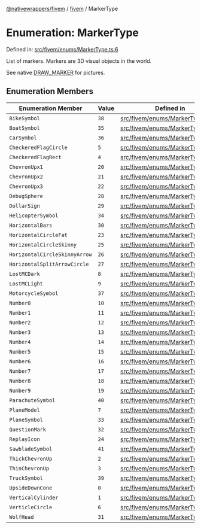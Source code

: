 [@nativewrappers/fivem](../../README.md) / [fivem](../README.md) / MarkerType

# Enumeration: MarkerType

Defined in: [src/fivem/enums/MarkerType.ts:6](https://github.com/nativewrappers/fivem/blob/b9a4f02a0f902a29cccc3c350b3c8379abeb4a1b/src/fivem/enums/MarkerType.ts#L6)

List of markers. Markers are 3D visual objects in the world.

See native [DRAW_MARKER](https://docs.fivem.net/game-references/markers/) for pictures.

## Enumeration Members

| Enumeration Member | Value | Defined in |
| ------ | ------ | ------ |
| <a id="bikesymbol"></a> `BikeSymbol` | `38` | [src/fivem/enums/MarkerType.ts:45](https://github.com/nativewrappers/fivem/blob/b9a4f02a0f902a29cccc3c350b3c8379abeb4a1b/src/fivem/enums/MarkerType.ts#L45) |
| <a id="boatsymbol"></a> `BoatSymbol` | `35` | [src/fivem/enums/MarkerType.ts:42](https://github.com/nativewrappers/fivem/blob/b9a4f02a0f902a29cccc3c350b3c8379abeb4a1b/src/fivem/enums/MarkerType.ts#L42) |
| <a id="carsymbol"></a> `CarSymbol` | `36` | [src/fivem/enums/MarkerType.ts:43](https://github.com/nativewrappers/fivem/blob/b9a4f02a0f902a29cccc3c350b3c8379abeb4a1b/src/fivem/enums/MarkerType.ts#L43) |
| <a id="checkeredflagcircle"></a> `CheckeredFlagCircle` | `5` | [src/fivem/enums/MarkerType.ts:12](https://github.com/nativewrappers/fivem/blob/b9a4f02a0f902a29cccc3c350b3c8379abeb4a1b/src/fivem/enums/MarkerType.ts#L12) |
| <a id="checkeredflagrect"></a> `CheckeredFlagRect` | `4` | [src/fivem/enums/MarkerType.ts:11](https://github.com/nativewrappers/fivem/blob/b9a4f02a0f902a29cccc3c350b3c8379abeb4a1b/src/fivem/enums/MarkerType.ts#L11) |
| <a id="chevronupx1"></a> `ChevronUpx1` | `20` | [src/fivem/enums/MarkerType.ts:27](https://github.com/nativewrappers/fivem/blob/b9a4f02a0f902a29cccc3c350b3c8379abeb4a1b/src/fivem/enums/MarkerType.ts#L27) |
| <a id="chevronupx2"></a> `ChevronUpx2` | `21` | [src/fivem/enums/MarkerType.ts:28](https://github.com/nativewrappers/fivem/blob/b9a4f02a0f902a29cccc3c350b3c8379abeb4a1b/src/fivem/enums/MarkerType.ts#L28) |
| <a id="chevronupx3"></a> `ChevronUpx3` | `22` | [src/fivem/enums/MarkerType.ts:29](https://github.com/nativewrappers/fivem/blob/b9a4f02a0f902a29cccc3c350b3c8379abeb4a1b/src/fivem/enums/MarkerType.ts#L29) |
| <a id="debugsphere"></a> `DebugSphere` | `28` | [src/fivem/enums/MarkerType.ts:35](https://github.com/nativewrappers/fivem/blob/b9a4f02a0f902a29cccc3c350b3c8379abeb4a1b/src/fivem/enums/MarkerType.ts#L35) |
| <a id="dollarsign"></a> `DollarSign` | `29` | [src/fivem/enums/MarkerType.ts:36](https://github.com/nativewrappers/fivem/blob/b9a4f02a0f902a29cccc3c350b3c8379abeb4a1b/src/fivem/enums/MarkerType.ts#L36) |
| <a id="helicoptersymbol"></a> `HelicopterSymbol` | `34` | [src/fivem/enums/MarkerType.ts:41](https://github.com/nativewrappers/fivem/blob/b9a4f02a0f902a29cccc3c350b3c8379abeb4a1b/src/fivem/enums/MarkerType.ts#L41) |
| <a id="horizontalbars"></a> `HorizontalBars` | `30` | [src/fivem/enums/MarkerType.ts:37](https://github.com/nativewrappers/fivem/blob/b9a4f02a0f902a29cccc3c350b3c8379abeb4a1b/src/fivem/enums/MarkerType.ts#L37) |
| <a id="horizontalcirclefat"></a> `HorizontalCircleFat` | `23` | [src/fivem/enums/MarkerType.ts:30](https://github.com/nativewrappers/fivem/blob/b9a4f02a0f902a29cccc3c350b3c8379abeb4a1b/src/fivem/enums/MarkerType.ts#L30) |
| <a id="horizontalcircleskinny"></a> `HorizontalCircleSkinny` | `25` | [src/fivem/enums/MarkerType.ts:32](https://github.com/nativewrappers/fivem/blob/b9a4f02a0f902a29cccc3c350b3c8379abeb4a1b/src/fivem/enums/MarkerType.ts#L32) |
| <a id="horizontalcircleskinnyarrow"></a> `HorizontalCircleSkinnyArrow` | `26` | [src/fivem/enums/MarkerType.ts:33](https://github.com/nativewrappers/fivem/blob/b9a4f02a0f902a29cccc3c350b3c8379abeb4a1b/src/fivem/enums/MarkerType.ts#L33) |
| <a id="horizontalsplitarrowcircle"></a> `HorizontalSplitArrowCircle` | `27` | [src/fivem/enums/MarkerType.ts:34](https://github.com/nativewrappers/fivem/blob/b9a4f02a0f902a29cccc3c350b3c8379abeb4a1b/src/fivem/enums/MarkerType.ts#L34) |
| <a id="lostmcdark"></a> `LostMCDark` | `8` | [src/fivem/enums/MarkerType.ts:15](https://github.com/nativewrappers/fivem/blob/b9a4f02a0f902a29cccc3c350b3c8379abeb4a1b/src/fivem/enums/MarkerType.ts#L15) |
| <a id="lostmclight"></a> `LostMCLight` | `9` | [src/fivem/enums/MarkerType.ts:16](https://github.com/nativewrappers/fivem/blob/b9a4f02a0f902a29cccc3c350b3c8379abeb4a1b/src/fivem/enums/MarkerType.ts#L16) |
| <a id="motorcyclesymbol"></a> `MotorcycleSymbol` | `37` | [src/fivem/enums/MarkerType.ts:44](https://github.com/nativewrappers/fivem/blob/b9a4f02a0f902a29cccc3c350b3c8379abeb4a1b/src/fivem/enums/MarkerType.ts#L44) |
| <a id="number0"></a> `Number0` | `10` | [src/fivem/enums/MarkerType.ts:17](https://github.com/nativewrappers/fivem/blob/b9a4f02a0f902a29cccc3c350b3c8379abeb4a1b/src/fivem/enums/MarkerType.ts#L17) |
| <a id="number1"></a> `Number1` | `11` | [src/fivem/enums/MarkerType.ts:18](https://github.com/nativewrappers/fivem/blob/b9a4f02a0f902a29cccc3c350b3c8379abeb4a1b/src/fivem/enums/MarkerType.ts#L18) |
| <a id="number2"></a> `Number2` | `12` | [src/fivem/enums/MarkerType.ts:19](https://github.com/nativewrappers/fivem/blob/b9a4f02a0f902a29cccc3c350b3c8379abeb4a1b/src/fivem/enums/MarkerType.ts#L19) |
| <a id="number3"></a> `Number3` | `13` | [src/fivem/enums/MarkerType.ts:20](https://github.com/nativewrappers/fivem/blob/b9a4f02a0f902a29cccc3c350b3c8379abeb4a1b/src/fivem/enums/MarkerType.ts#L20) |
| <a id="number4"></a> `Number4` | `14` | [src/fivem/enums/MarkerType.ts:21](https://github.com/nativewrappers/fivem/blob/b9a4f02a0f902a29cccc3c350b3c8379abeb4a1b/src/fivem/enums/MarkerType.ts#L21) |
| <a id="number5"></a> `Number5` | `15` | [src/fivem/enums/MarkerType.ts:22](https://github.com/nativewrappers/fivem/blob/b9a4f02a0f902a29cccc3c350b3c8379abeb4a1b/src/fivem/enums/MarkerType.ts#L22) |
| <a id="number6"></a> `Number6` | `16` | [src/fivem/enums/MarkerType.ts:23](https://github.com/nativewrappers/fivem/blob/b9a4f02a0f902a29cccc3c350b3c8379abeb4a1b/src/fivem/enums/MarkerType.ts#L23) |
| <a id="number7"></a> `Number7` | `17` | [src/fivem/enums/MarkerType.ts:24](https://github.com/nativewrappers/fivem/blob/b9a4f02a0f902a29cccc3c350b3c8379abeb4a1b/src/fivem/enums/MarkerType.ts#L24) |
| <a id="number8"></a> `Number8` | `18` | [src/fivem/enums/MarkerType.ts:25](https://github.com/nativewrappers/fivem/blob/b9a4f02a0f902a29cccc3c350b3c8379abeb4a1b/src/fivem/enums/MarkerType.ts#L25) |
| <a id="number9"></a> `Number9` | `19` | [src/fivem/enums/MarkerType.ts:26](https://github.com/nativewrappers/fivem/blob/b9a4f02a0f902a29cccc3c350b3c8379abeb4a1b/src/fivem/enums/MarkerType.ts#L26) |
| <a id="parachutesymbol"></a> `ParachuteSymbol` | `40` | [src/fivem/enums/MarkerType.ts:47](https://github.com/nativewrappers/fivem/blob/b9a4f02a0f902a29cccc3c350b3c8379abeb4a1b/src/fivem/enums/MarkerType.ts#L47) |
| <a id="planemodel"></a> `PlaneModel` | `7` | [src/fivem/enums/MarkerType.ts:14](https://github.com/nativewrappers/fivem/blob/b9a4f02a0f902a29cccc3c350b3c8379abeb4a1b/src/fivem/enums/MarkerType.ts#L14) |
| <a id="planesymbol"></a> `PlaneSymbol` | `33` | [src/fivem/enums/MarkerType.ts:40](https://github.com/nativewrappers/fivem/blob/b9a4f02a0f902a29cccc3c350b3c8379abeb4a1b/src/fivem/enums/MarkerType.ts#L40) |
| <a id="questionmark"></a> `QuestionMark` | `32` | [src/fivem/enums/MarkerType.ts:39](https://github.com/nativewrappers/fivem/blob/b9a4f02a0f902a29cccc3c350b3c8379abeb4a1b/src/fivem/enums/MarkerType.ts#L39) |
| <a id="replayicon"></a> `ReplayIcon` | `24` | [src/fivem/enums/MarkerType.ts:31](https://github.com/nativewrappers/fivem/blob/b9a4f02a0f902a29cccc3c350b3c8379abeb4a1b/src/fivem/enums/MarkerType.ts#L31) |
| <a id="sawbladesymbol"></a> `SawbladeSymbol` | `41` | [src/fivem/enums/MarkerType.ts:48](https://github.com/nativewrappers/fivem/blob/b9a4f02a0f902a29cccc3c350b3c8379abeb4a1b/src/fivem/enums/MarkerType.ts#L48) |
| <a id="thickchevronup"></a> `ThickChevronUp` | `2` | [src/fivem/enums/MarkerType.ts:9](https://github.com/nativewrappers/fivem/blob/b9a4f02a0f902a29cccc3c350b3c8379abeb4a1b/src/fivem/enums/MarkerType.ts#L9) |
| <a id="thinchevronup"></a> `ThinChevronUp` | `3` | [src/fivem/enums/MarkerType.ts:10](https://github.com/nativewrappers/fivem/blob/b9a4f02a0f902a29cccc3c350b3c8379abeb4a1b/src/fivem/enums/MarkerType.ts#L10) |
| <a id="trucksymbol"></a> `TruckSymbol` | `39` | [src/fivem/enums/MarkerType.ts:46](https://github.com/nativewrappers/fivem/blob/b9a4f02a0f902a29cccc3c350b3c8379abeb4a1b/src/fivem/enums/MarkerType.ts#L46) |
| <a id="upsidedowncone"></a> `UpsideDownCone` | `0` | [src/fivem/enums/MarkerType.ts:7](https://github.com/nativewrappers/fivem/blob/b9a4f02a0f902a29cccc3c350b3c8379abeb4a1b/src/fivem/enums/MarkerType.ts#L7) |
| <a id="verticalcylinder"></a> `VerticalCylinder` | `1` | [src/fivem/enums/MarkerType.ts:8](https://github.com/nativewrappers/fivem/blob/b9a4f02a0f902a29cccc3c350b3c8379abeb4a1b/src/fivem/enums/MarkerType.ts#L8) |
| <a id="verticlecircle"></a> `VerticleCircle` | `6` | [src/fivem/enums/MarkerType.ts:13](https://github.com/nativewrappers/fivem/blob/b9a4f02a0f902a29cccc3c350b3c8379abeb4a1b/src/fivem/enums/MarkerType.ts#L13) |
| <a id="wolfhead"></a> `WolfHead` | `31` | [src/fivem/enums/MarkerType.ts:38](https://github.com/nativewrappers/fivem/blob/b9a4f02a0f902a29cccc3c350b3c8379abeb4a1b/src/fivem/enums/MarkerType.ts#L38) |
